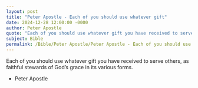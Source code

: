 ```yaml
---
layout: post
title: "Peter Apostle - Each of you should use whatever gift"
date: 2024-12-28 12:00:00 -0000
author: Peter Apostle
quote: "Each of you should use whatever gift you have received to serve others, as faithful stewards of God’s grace in its various forms."
subject: Bible
permalink: /Bible/Peter Apostle/Peter Apostle - Each of you should use whatever gift
---
```


Each of you should use whatever gift you have received to serve others, as faithful stewards of God’s grace in its various forms.

- Peter Apostle
